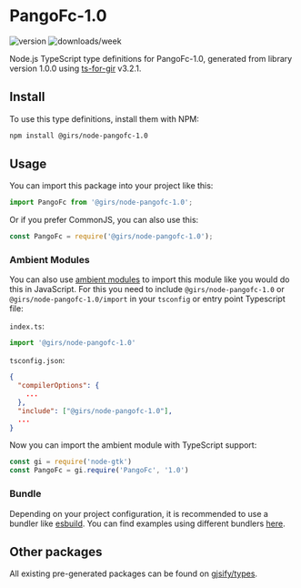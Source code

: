 
# PangoFc-1.0

![version](https://img.shields.io/npm/v/@girs/node-pangofc-1.0)
![downloads/week](https://img.shields.io/npm/dw/@girs/node-pangofc-1.0)


Node.js TypeScript type definitions for PangoFc-1.0, generated from library version 1.0.0 using [ts-for-gir](https://github.com/gjsify/ts-for-gir) v3.2.1.


## Install

To use this type definitions, install them with NPM:
```bash
npm install @girs/node-pangofc-1.0
```

## Usage

You can import this package into your project like this:
```ts
import PangoFc from '@girs/node-pangofc-1.0';
```

Or if you prefer CommonJS, you can also use this:
```ts
const PangoFc = require('@girs/node-pangofc-1.0');
```

### Ambient Modules

You can also use [ambient modules](https://github.com/gjsify/ts-for-gir/tree/main/packages/cli#ambient-modules) to import this module like you would do this in JavaScript.
For this you need to include `@girs/node-pangofc-1.0` or `@girs/node-pangofc-1.0/import` in your `tsconfig` or entry point Typescript file:

`index.ts`:
```ts
import '@girs/node-pangofc-1.0'
```

`tsconfig.json`:
```json
{
  "compilerOptions": {
    ...
  },
  "include": ["@girs/node-pangofc-1.0"],
  ...
}
```

Now you can import the ambient module with TypeScript support: 

```ts
const gi = require('node-gtk')
const PangoFc = gi.require('PangoFc', '1.0')
```


### Bundle

Depending on your project configuration, it is recommended to use a bundler like [esbuild](https://esbuild.github.io/). You can find examples using different bundlers [here](https://github.com/gjsify/ts-for-gir/tree/main/examples).

## Other packages

All existing pre-generated packages can be found on [gjsify/types](https://github.com/gjsify/types).

